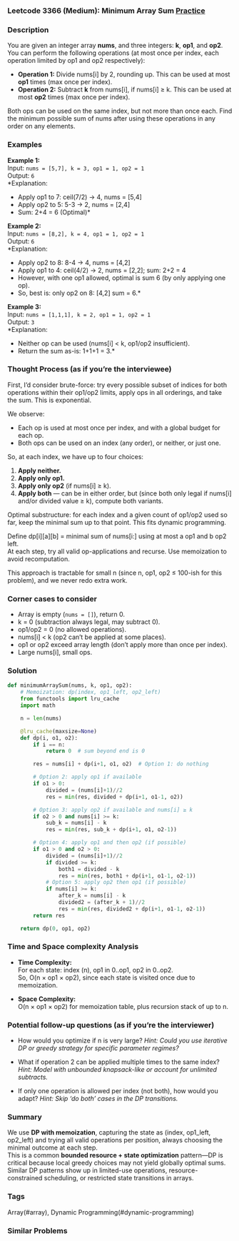 ### Leetcode 3366 (Medium): Minimum Array Sum [Practice](https://leetcode.com/problems/minimum-array-sum)

### Description  
You are given an integer array **nums**, and three integers: **k**, **op1**, and **op2**.  
You can perform the following operations (at most once per index, each operation limited by op1 and op2 respectively):

- **Operation 1:** Divide nums[i] by 2, rounding up. This can be used at most **op1** times (max once per index).
- **Operation 2:** Subtract **k** from nums[i], if nums[i] ≥ k. This can be used at most **op2** times (max once per index).

Both ops can be used on the same index, but not more than once each. Find the minimum possible sum of nums after using these operations in any order on any elements.

### Examples  

**Example 1:**  
Input: `nums = [5,7], k = 3, op1 = 1, op2 = 1`  
Output: `6`  
*Explanation:  
- Apply op1 to 7: ceil(7/2) → 4, nums = [5,4]
- Apply op2 to 5: 5-3 → 2, nums = [2,4]
- Sum: 2+4 = 6 (Optimal)*

**Example 2:**  
Input: `nums = [8,2], k = 4, op1 = 1, op2 = 1`  
Output: `6`  
*Explanation:  
- Apply op2 to 8: 8-4 → 4, nums = [4,2]
- Apply op1 to 4: ceil(4/2) → 2, nums = [2,2]; sum: 2+2 = 4
- However, with one op1 allowed, optimal is sum 6 (by only applying one op).
- So, best is: only op2 on 8: [4,2] sum = 6.*

**Example 3:**  
Input: `nums = [1,1,1], k = 2, op1 = 1, op2 = 1`  
Output: `3`  
*Explanation:  
- Neither op can be used (nums[i] < k, op1/op2 insufficient).
- Return the sum as-is: 1+1+1 = 3.*

### Thought Process (as if you’re the interviewee)  
First, I’d consider brute-force: try every possible subset of indices for both operations within their op1/op2 limits, apply ops in all orderings, and take the sum. This is exponential.

We observe:
- Each op is used at most once per index, and with a global budget for each op.  
- Both ops can be used on an index (any order), or neither, or just one.

So, at each index, we have up to four choices:
1. **Apply neither.**
2. **Apply only op1.**
3. **Apply only op2** (if nums[i] ≥ k).
4. **Apply both** — can be in either order, but (since both only legal if nums[i] and/or divided value ≥ k), compute both variants.

Optimal substructure: for each index and a given count of op1/op2 used so far, keep the minimal sum up to that point. This fits dynamic programming.

Define dp[i][a][b] = minimal sum of nums[i:] using at most a op1 and b op2 left.  
At each step, try all valid op-applications and recurse. Use memoization to avoid recomputation.

This approach is tractable for small n (since n, op1, op2 ≤ 100-ish for this problem), and we never redo extra work.

### Corner cases to consider  
- Array is empty (`nums = []`), return 0.
- k = 0 (subtraction always legal, may subtract 0).
- op1/op2 = 0 (no allowed operations).
- nums[i] < k (op2 can’t be applied at some places).
- op1 or op2 exceed array length (don’t apply more than once per index).
- Large nums[i], small ops.

### Solution

```python
def minimumArraySum(nums, k, op1, op2):
    # Memoization: dp(index, op1_left, op2_left)
    from functools import lru_cache
    import math

    n = len(nums)

    @lru_cache(maxsize=None)
    def dp(i, o1, o2):
        if i == n:
            return 0  # sum beyond end is 0

        res = nums[i] + dp(i+1, o1, o2)  # Option 1: do nothing

        # Option 2: apply op1 if available
        if o1 > 0:
            divided = (nums[i]+1)//2
            res = min(res, divided + dp(i+1, o1-1, o2))

        # Option 3: apply op2 if available and nums[i] ≥ k
        if o2 > 0 and nums[i] >= k:
            sub_k = nums[i] - k
            res = min(res, sub_k + dp(i+1, o1, o2-1))

        # Option 4: apply op1 and then op2 (if possible)
        if o1 > 0 and o2 > 0:
            divided = (nums[i]+1)//2
            if divided >= k:
                both1 = divided - k
                res = min(res, both1 + dp(i+1, o1-1, o2-1))
            # Option 5: apply op2 then op1 (if possible)
            if nums[i] >= k:
                after_k = nums[i] - k
                divided2 = (after_k + 1)//2
                res = min(res, divided2 + dp(i+1, o1-1, o2-1))
        return res

    return dp(0, op1, op2)
```

### Time and Space complexity Analysis  

- **Time Complexity:**  
  For each state: index (n), op1 in 0..op1, op2 in 0..op2.  
  So, O(n × op1 × op2), since each state is visited once due to memoization.

- **Space Complexity:**  
  O(n × op1 × op2) for memoization table, plus recursion stack of up to n.

### Potential follow-up questions (as if you’re the interviewer)  

- How would you optimize if n is very large?
  *Hint: Could you use iterative DP or greedy strategy for specific parameter regimes?*

- What if operation 2 can be applied multiple times to the same index?
  *Hint: Model with unbounded knapsack-like or account for unlimited subtracts.*

- If only one operation is allowed per index (not both), how would you adapt?
  *Hint: Skip ‘do both’ cases in the DP transitions.*

### Summary
We use **DP with memoization**, capturing the state as (index, op1_left, op2_left) and trying all valid operations per position, always choosing the minimal outcome at each step.  
This is a common **bounded resource + state optimization** pattern—DP is critical because local greedy choices may not yield globally optimal sums.  
Similar DP patterns show up in limited-use operations, resource-constrained scheduling, or restricted state transitions in arrays.

### Tags
Array(#array), Dynamic Programming(#dynamic-programming)

### Similar Problems
